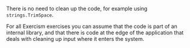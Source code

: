 There is no need to clean up the code, for example using `strings.TrimSpace`.

For all Exercism exercises you can assume that the code is part of an internal library,
and that there is code at the edge of the application that deals with cleaning up input 
where it enters the system.
